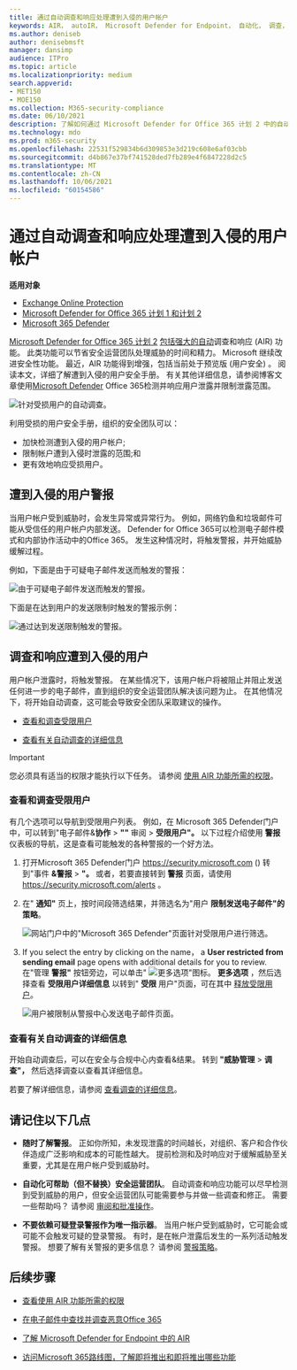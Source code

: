 ```yaml
---
title: 通过自动调查和响应处理遭到入侵的用户帐户
keywords: AIR， autoIR， Microsoft Defender for Endpoint， 自动化， 调查， 响应， 修正， 威胁， 高级， 威胁， 保护， 受到威胁
ms.author: deniseb
author: denisebmsft
manager: dansimp
audience: ITPro
ms.topic: article
ms.localizationpriority: medium
search.appverid:
- MET150
- MOE150
ms.collection: M365-security-compliance
ms.date: 06/10/2021
description: 了解如何通过 Microsoft Defender for Office 365 计划 2 中的自动调查和响应功能来加快检测和解决遭到入侵的用户帐户的过程。
ms.technology: mdo
ms.prod: m365-security
ms.openlocfilehash: 22531f529834b6d309853e3d219c608e6af03cbb
ms.sourcegitcommit: d4b867e37bf741528ded7fb289e4f6847228d2c5
ms.translationtype: MT
ms.contentlocale: zh-CN
ms.lasthandoff: 10/06/2021
ms.locfileid: "60154586"
---
```

# <a name="address-compromised-user-accounts-with-automated-investigation-and-response"></a>通过自动调查和响应处理遭到入侵的用户帐户

**适用对象**
- [Exchange Online Protection](exchange-online-protection-overview.md)
- [Microsoft Defender for Office 365 计划 1 和计划 2](defender-for-office-365.md)
- [Microsoft 365 Defender](../defender/microsoft-365-defender.md)


[Microsoft Defender for Office 365 计划 2](defender-for-office-365.md#microsoft-defender-for-office-365-plan-1-and-plan-2) [包括强大的自动](office-365-air.md)调查和响应 (AIR) 功能。 此类功能可以节省安全运营团队处理威胁的时间和精力。 Microsoft 继续改进安全性功能。 最近，AIR 功能得到增强，包括当前处于预览版 (用户安全) 。 阅读本文，详细了解遭到入侵的用户安全手册。 有关其他详细信息，请参阅博客文章使用[Microsoft Defender](https://techcommunity.microsoft.com/t5/Security-Privacy-and-Compliance/Speed-up-time-to-detect-and-respond-to-user-compromise-and-limit/ba-p/977053) Office 365检测并响应用户泄露并限制泄露范围。

![针对受损用户的自动调查。](/microsoft-365/media/office365atp-compduserinvestigation.jpg)

利用受损的用户安全手册，组织的安全团队可以：

- 加快检测遭到入侵的用户帐户;
- 限制帐户遭到入侵时泄露的范围;和
- 更有效地响应受损用户。

## <a name="compromised-user-alerts"></a>遭到入侵的用户警报

当用户帐户受到威胁时，会发生异常或异常行为。 例如，网络钓鱼和垃圾邮件可能从受信任的用户帐户内部发送。 Defender for Office 365可以检测电子邮件模式和内部协作活动中的Office 365。 发生这种情况时，将触发警报，并开始威胁缓解过程。

例如，下面是由于可疑电子邮件发送而触发的警报：

![由于可疑电子邮件发送而触发的警报。](/microsoft-365/media/office365atp-suspiciousemailsendalert.jpg)

下面是在达到用户的发送限制时触发的警报示例：

![通过达到发送限制触发的警报。](/microsoft-365/media/office365atp-sendinglimitreached.jpg)

## <a name="investigate-and-respond-to-a-compromised-user"></a>调查和响应遭到入侵的用户

用户帐户泄露时，将触发警报。 在某些情况下，该用户帐户将被阻止并阻止发送任何进一步的电子邮件，直到组织的安全运营团队解决该问题为止。 在其他情况下，将开始自动调查，这可能会导致安全团队采取建议的操作。

- [查看和调查受限用户](#view-and-investigate-restricted-users)

- [查看有关自动调查的详细信息](#view-details-about-automated-investigations)

> [!IMPORTANT]
> 您必须具有适当的权限才能执行以下任务。 请参阅 [使用 AIR 功能所需的权限](office-365-air.md#required-permissions-to-use-air-capabilities)。

### <a name="view-and-investigate-restricted-users"></a>查看和调查受限用户

有几个选项可以导航到受限用户列表。 例如，在 Microsoft 365 Defender门户中，可以转到"电子邮件&**协作** \> **""** 审阅 \> **受限用户"。** 以下过程介绍使用 **警报** 仪表板的导航，这是查看可能触发的各种警报的一个好方法。

1. 打开Microsoft 365 Defender门户 <https://security.microsoft.com> () 转到"事件 **&警报** \> **"。** 或者，若要直接转到 **警报** 页面，请使用 <https://security.microsoft.com/alerts> 。

2. 在" **通知"** 页上，按时间段筛选结果，并筛选名为"用户 **限制发送电子邮件"的策略**。

   ![网站门户中的"Microsoft 365 Defender"页面针对受限用户进行筛选。](../../media/m365-sc-alerts-page-with-restricted-user.png)

3. If you select the entry by clicking on the name， a **User restricted from sending email** page opens with additional details for you to review. 在"管理 **警报"** 按钮旁边，可以单击" ![ 更多选项"图标。](../../media/m365-cc-sc-more-actions-icon.png) **更多选项** ，然后选择查看 **受限用户详细信息** 以转到" **受限** 用户"页面，可在其中 [释放受限用户](removing-user-from-restricted-users-portal-after-spam.md)。

   ![用户被限制从警报中心发送电子邮件页面。](../../media/m365-sc-alerts-user-restricted-from-sending-email-page.png)

### <a name="view-details-about-automated-investigations"></a>查看有关自动调查的详细信息

开始自动调查后，可以在安全与合规中心内查看&结果。 转到 **"威胁管理** \> **调查"，** 然后选择调查以查看其详细信息。

若要了解详细信息，请参阅 [查看调查的详细信息](air-view-investigation-results.md)。

## <a name="keep-the-following-points-in-mind"></a>请记住以下几点

- **随时了解警报**。 正如你所知，未发现泄露的时间越长，对组织、客户和合作伙伴造成广泛影响和成本的可能性越大。 提前检测和及时响应对于缓解威胁至关重要，尤其是在用户帐户受到威胁时。

- **自动化可帮助（但不替换）安全运营团队**。 自动调查和响应功能可以尽早检测到受到威胁的用户，但安全运营团队可能需要参与并做一些调查和修正。 需要一些帮助吗？ 请参阅 [审阅和批准操作](air-review-approve-pending-completed-actions.md)。

- **不要依赖可疑登录警报作为唯一指示器**。 当用户帐户受到威胁时，它可能会或可能不会触发可疑的登录警报。 有时，是在帐户泄露后发生的一系列活动触发警报。 想要了解有关警报的更多信息？ 请参阅 [警报策略](../../compliance/alert-policies.md)。

## <a name="next-steps"></a>后续步骤

- [查看使用 AIR 功能所需的权限](office-365-air.md#required-permissions-to-use-air-capabilities)

- [在电子邮件中查找并调查恶意Office 365](investigate-malicious-email-that-was-delivered.md)

- [了解 Microsoft Defender for Endpoint 中的 AIR](/windows/security/threat-protection/microsoft-defender-atp/automated-investigations)

- [访问Microsoft 365路线图，了解即将推出和即将推出哪些功能](https://www.microsoft.com/microsoft-365/roadmap?filters=)